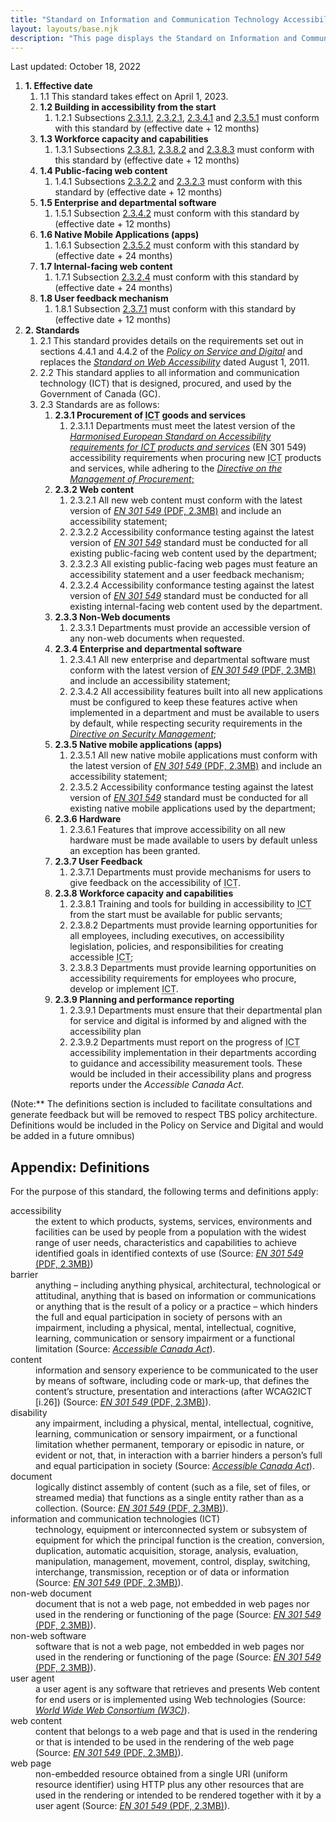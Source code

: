 ```yaml
---
title: "Standard on Information and Communication Technology Accessibility (<abbr>ICT</abbr>) Accessibility (Phase One)"
layout: layouts/base.njk
description: "This page displays the Standard on Information and Communication Technologies (<abbr>ICT</abbr>) Accessibility in full, the various accessibility requirements and the associated implementation timelines"
---
```


Last updated: October 18, 2022

<ol class="a11y-standards-list">
  <li><strong><span>1.</span> Effective date</strong>
    <ol class="a11y-standards-list">
      <li><span id="1.1">1.1</span> This standard takes effect on April 1, 2023.</li>
      <li><strong><span>1.2</span> Building in accessibility from the start</strong>
        <ol class="a11y-standards-list">
          <li><span id="1.2.1">1.2.1</span> Subsections <a href="#2.3.1.1">2.3.1.1</a>, <a href="#2.3.2.1">2.3.2.1</a>, <a href="#2.3.4.1">2.3.4.1</a> and <a href="#2.3.5.1">2.3.5.1</a> must conform with this standard by (effective date + 12 months)</li>
        </ol>
      </li>
      <li><strong><span>1.3</span> Workforce capacity and capabilities </strong>
        <ol class="a11y-standards-list">
          <li><span id="1.3.1">1.3.1</span> Subsections <a href="#2.3.8.1">2.3.8.1</a>, <a href="#2.3.8.2">2.3.8.2</a> and <a href="#2.3.8.3">2.3.8.3</a> must conform with this standard by (effective date + 12 months)</li>
        </ol>
      </li>
      <li><strong><span>1.4</span> Public-facing web content </strong>
        <ol class="a11y-standards-list">
          <li><span id="1.4.1">1.4.1</span> Subsections <a href="#2.3.2.2">2.3.2.2</a> and <a href="#2.3.2.3">2.3.2.3</a> must conform with this standard by (effective date + 12 months)</li>
        </ol>
      </li>
      <li><strong><span>1.5</span> Enterprise and departmental software</strong>
        <ol class="a11y-standards-list">
          <li><span id="1.5.1">1.5.1</span> Subsection <a href="#2.3.4.2">2.3.4.2</a> must conform with this standard by (effective date + 12 months)</li>
        </ol>
      </li>
      <li><strong><span>1.6</span> Native Mobile Applications (apps)</strong>
        <ol class="a11y-standards-list">
          <li><span id="1.6.1">1.6.1</span> Subsection <a href="#2.3.5.2">2.3.5.2</a> must conform with this standard by (effective date + 24 months)</li>
        </ol>
      </li>
      <li><strong><span>1.7</span> Internal-facing web content</strong>
        <ol class="a11y-standards-list">
          <li><span id="1.7.1">1.7.1</span> Subsection <a href="#2.3.2.4">2.3.2.4</a> must conform with this standard by (effective date + 24 months)</li>
        </ol>
      </li>
      <li><strong><span>1.8</span> User feedback mechanism</strong>
        <ol class="a11y-standards-list">
          <li><span id="1.8.1">1.8.1</span> Subsection <a href="#2.3.7.1">2.3.7.1</a> must conform with this standard by (effective date + 12 months)</li>
        </ol>
      </li>
    </ol>
  </li>

  <li><strong><span>2.</span> Standards</strong>
    <ol class="a11y-standards-list">
      <li><span id="2.1">2.1</span> This standard provides details on the requirements set out in sections 4.4.1 and 4.4.2 of the <a href="https://www.tbs-sct.canada.ca/pol/doc-eng.aspx?id=32603"><em>Policy on Service and Digital</em></a> and replaces the <a href="https://www.tbs-sct.canada.ca/pol/doc-eng.aspx?id=23601"><em>Standard on Web Accessibility</em></a> dated August 1, 2011.</li>
      <li><span id="2.2">2.2</span> This standard applies to all information and communication technology (<abbr>ICT</abbr>) that is designed, procured, and used by the Government of Canada (GC).</li>
      <li><span id="2.3">2.3</span> Standards are as follows:
        <ol class="a11y-standards-list">
          <li><strong><span>2.3.1</span> Procurement of <abbr title="Information and Communication Technology Accessibility">ICT</abbr> goods and services</strong>
            <ol class="a11y-standards-list">
              <li><span id="2.3.1.1">2.3.1.1</span> Departments must meet the latest version of the <a href="https://www.etsi.org/deliver/etsi_en/301500_301599/301549/03.02.01_60/en_301549v030201p.pdf"><em>Harmonised European Standard on Accessibility requirements for <abbr title="Information and Communication Technology Accessibility">ICT</abbr> products and services</em></a> (EN 301 549) accessibility requirements when procuring new <abbr title="Information and Communication Technology Accessibility">ICT</abbr> products and services, while adhering to the <a href="https://www.tbs-sct.canada.ca/pol/doc-eng.aspx?id=32692"><em>Directive on the Management of Procurement</em>;</a></li>
            </ol>
          </li>
          <li><strong><span>2.3.2</span> Web content</strong>
            <ol class="a11y-standards-list">
              <li><span id="2.3.2.1">2.3.2.1</span> All new web content must conform with the latest version of <a download="download" href="https://www.etsi.org/deliver/etsi_en/301500_301599/301549/03.02.01_60/en_301549v030201p.pdf"><em>EN&nbsp;301&nbsp;549</em> (PDF, 2.3MB)</a> and include an accessibility statement;</li>
              <li><span id="2.3.2.2">2.3.2.2</span> Accessibility conformance testing against the latest version of <em><a href="https://www.etsi.org/deliver/etsi_en/301500_301599/301549/03.02.01_60/en_301549v030201p.pdf">EN 301 549</a></em> standard must be conducted for all existing public-facing web content used by the department;</li>
              <li><span id="2.3.2.3">2.3.2.3</span> All existing public-facing web pages must feature an accessibility statement and a user feedback mechanism;</li>
              <li><span id="2.3.2.4">2.3.2.4</span> Accessibility conformance testing against the latest version of <em><a href="https://www.etsi.org/deliver/etsi_en/301500_301599/301549/03.02.01_60/en_301549v030201p.pdf">EN 301 549</a></em> standard must be conducted for all existing internal-facing web content used by the department.</li>
            </ol>
          <li><strong><span>2.3.3</span> Non-Web documents</strong>
            <ol class="a11y-standards-list">
              <li><span id="2.3.3.1">2.3.3.1</span> Departments must provide an accessible version of any non-web documents when requested.</li>
            </ol>
          </li>
          <li><strong><span>2.3.4</span> Enterprise and departmental software</strong>
            <ol class="a11y-standards-list">
              <li><span id="2.3.4.1">2.3.4.1</span> All new enterprise and departmental software must conform with the latest version of <a download="download" href="https://www.etsi.org/deliver/etsi_en/301500_301599/301549/03.02.01_60/en_301549v030201p.pdf"><em>EN&nbsp;301&nbsp;549</em> (PDF, 2.3MB)</a> and include an accessibility statement;</li>
              <li><span id="2.3.4.2">2.3.4.2</span> All accessibility features built into all new applications must be configured to keep these features active when implemented in a department and must be available to users by default, while respecting security requirements in the <a href="https://www.tbs-sct.canada.ca/pol/doc-eng.aspx?id=32611"><em>Directive on Security Management</em></a>;</li>
            </ol>
          </li>
          <li><strong><span>2.3.5</span> Native mobile applications (apps)</strong>
            <ol class="a11y-standards-list">
              <li><span id="2.3.5.1">2.3.5.1</span> All new native mobile applications must conform with the latest version of <a download="download" href="https://www.etsi.org/deliver/etsi_en/301500_301599/301549/03.02.01_60/en_301549v030201p.pdf"><em>EN&nbsp;301&nbsp;549</em> (PDF, 2.3MB)</a> and include an accessibility statement;</li>
              <li><span id="2.3.5.2">2.3.5.2</span> Accessibility conformance testing against the latest version of <em><a href="https://www.etsi.org/deliver/etsi_en/301500_301599/301549/03.02.01_60/en_301549v030201p.pdf">EN 301 549</a></em> standard must be conducted for all existing native mobile applications used by the department;</li>
            </ol>
          </li>
          <li><strong><span>2.3.6</span> Hardware</strong>
            <ol class="a11y-standards-list">
              <li><span id="2.3.6.1">2.3.6.1</span> Features that improve accessibility on all new hardware must be made available to users by default unless an exception has been granted.</li>
            </ol>
          </li>
          <li><strong><span>2.3.7</span> User Feedback</strong>
            <ol class="a11y-standards-list">
              <li><span id="2.3.7.1">2.3.7.1</span> Departments must provide mechanisms for users to give feedback on the accessibility of <abbr title="Information and Communication Technology Accessibility">ICT</abbr>.</li>
            </ol>
          </li>
          <li><strong><span>2.3.8</span> Workforce capacity and capabilities</strong>
            <ol class="a11y-standards-list">
              <li><span id="2.3.8.1">2.3.8.1</span> Training and tools for building in accessibility to <abbr title="Information and Communication Technology Accessibility">ICT</abbr> from the start must be available for public servants;</li>
              <li><span id="2.3.8.2">2.3.8.2</span> Departments must provide learning opportunities for all employees, including executives, on accessibility legislation, policies, and responsibilities for creating accessible <abbr title="Information and Communication Technology Accessibility">ICT</abbr>;</li>
              <li><span id="2.3.8.3">2.3.8.3</span> Departments must provide learning opportunities on accessibility requirements for employees who procure, develop or implement <abbr title="Information and Communication Technology Accessibility">ICT</abbr>.</li>
            </ol>
          </li>
          <li><strong><span>2.3.9</span> Planning and performance reporting</strong>
            <ol class="a11y-standards-list">
              <li><span id="2.3.9.1">2.3.9.1</span> Departments must ensure that their departmental plan for service and digital is informed by and aligned with the accessibility plan</li>
              <li><span id="2.3.9.2">2.3.9.2</span> Departments must report on the progress of <abbr title="Information and Communication Technology Accessibility">ICT</abbr> accessibility implementation in their departments according to guidance and accessibility measurement tools. These would be included in their accessibility plans and progress reports under the <em>Accessible Canada Act</em>.</li>
            </ol>
          </li>
        </ol>
      </li>
    </ol>
  </li>
</ol>
<div class="mrgn-tp-lg">
  (Note:** The definitions section is included to facilitate consultations and generate feedback but will be removed to respect TBS policy architecture. Definitions would be included in the Policy on Service and Digital and would be added in a future omnibus)
</div>

## Appendix: Definitions

For the purpose of this standard, the following terms and definitions apply:

<dl>
  <dt>accessibility</dt>
  <dd>the extent to which products, systems, services, environments and facilities can be used by people from a population with the widest range of user needs, characteristics and capabilities to achieve identified goals in identified contexts of use (Source: <a download="download" href="https://www.etsi.org/deliver/etsi_en/301500_301599/301549/03.02.01_60/en_301549v030201p.pdf"><em>EN&nbsp;301&nbsp;549</em> (PDF, 2.3MB)</a></a>)</dd>
  <dt>barrier</dt>
  <dd>anything – including anything physical, architectural, technological or attitudinal, anything that is based on information or communications or anything that is the result of a policy or a practice – which hinders the full and equal participation in society of persons with an impairment, including a physical, mental, intellectual, cognitive, learning, communication or sensory impairment or a functional limitation (Source: <a href="https://laws.justice.gc.ca/eng/acts/A-0.6/page-1.html"><em>Accessible Canada Act</em></a>).</dd>
  <dt>content</dt>
  <dd>information and sensory experience to be communicated to the user by means of software, including code or mark-up, that defines the content’s structure, presentation and interactions (after WCAG2ICT [i.26]) (Source: <a download="download" href="https://www.etsi.org/deliver/etsi_en/301500_301599/301549/03.02.01_60/en_301549v030201p.pdf"><em>EN&nbsp;301&nbsp;549</em> (PDF, 2.3MB)</a>).</dd>
  <dt>disability</dt>
  <dd>any impairment, including a physical, mental, intellectual, cognitive, learning, communication or sensory impairment, or a functional limitation whether permanent, temporary or episodic in nature, or evident or not, that, in interaction with a barrier hinders a person’s full and equal participation in society (Source: <a href="https://laws.justice.gc.ca/eng/acts/A-0.6/page-1.html"><em>Accessible Canada Act</em></a>).</dd>
  <dt>document</dt>
  <dd>logically distinct assembly of content (such as a file, set of files, or streamed media) that functions as a single entity rather than as a collection. (Source: <a download="download" href="https://www.etsi.org/deliver/etsi_en/301500_301599/301549/03.02.01_60/en_301549v030201p.pdf"><em>EN&nbsp;301&nbsp;549</em> (PDF, 2.3MB)</a>).</dd>
  <dt>information and communication technologies (<abbr>ICT</abbr>)</dt>
  <dd>technology, equipment or interconnected system or subsystem of equipment for which the principal function is the creation, conversion, duplication, automatic acquisition, storage, analysis, evaluation, manipulation, management, movement, control, display, switching, interchange, transmission, reception or of data or information (Source: <a download="download" href="https://www.etsi.org/deliver/etsi_en/301500_301599/301549/03.02.01_60/en_301549v030201p.pdf"><em>EN&nbsp;301&nbsp;549</em> (PDF, 2.3MB)</a>).</dd>
  <dt>non-web document</dt>
  <dd>document that is not a web page, not embedded in web pages nor used in the rendering or functioning of the page (Source: <a download="download" href="https://www.etsi.org/deliver/etsi_en/301500_301599/301549/03.02.01_60/en_301549v030201p.pdf"><em>EN&nbsp;301&nbsp;549</em> (PDF, 2.3MB)</a>).</dd>
  <dt>non-web software</dt>
  <dd>software that is not a web page, not embedded in web pages nor used in the rendering or functioning of the page (Source: <a download="download" href="https://www.etsi.org/deliver/etsi_en/301500_301599/301549/03.02.01_60/en_301549v030201p.pdf"><em>EN&nbsp;301&nbsp;549</em> (PDF, 2.3MB)</a>).</dd>
  <dt>user agent</dt>
  <dd>a user agent is any software that retrieves and presents Web content for end users or is implemented using Web technologies (Source: <a href="https://www.w3.org/WAI/UA/work/wiki/Definition_of_User_Agent"><em>World Wide Web Consortium (<abbr>W3C</abbr>)</em></a>).</dd>
  <dt>web content</dt>
  <dd>content that belongs to a web page and that is used in the rendering or that is intended to be used in the rendering of the web page (Source: <a download="download" href="https://www.etsi.org/deliver/etsi_en/301500_301599/301549/03.02.01_60/en_301549v030201p.pdf"><em>EN&nbsp;301&nbsp;549</em> (PDF, 2.3MB)</a>).</dd>
  <dt>web page</dt>
  <dd>non-embedded resource obtained from a single URI (uniform resource identifier) using HTTP plus any other resources that are used in the rendering or intended to be rendered together with it by a user agent (Source: <a download="download" href="https://www.etsi.org/deliver/etsi_en/301500_301599/301549/03.02.01_60/en_301549v030201p.pdf"><em>EN&nbsp;301&nbsp;549</em> (PDF, 2.3MB)</a>).</dd>
</dl>
